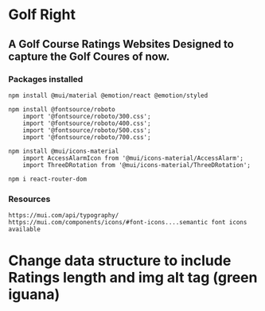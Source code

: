 # Golf Right

## A Golf Course Ratings Websites Designed to capture the Golf Coures of now.

### Packages installed

    npm install @mui/material @emotion/react @emotion/styled

    npm install @fontsource/roboto
        import '@fontsource/roboto/300.css';
        import '@fontsource/roboto/400.css';
        import '@fontsource/roboto/500.css';
        import '@fontsource/roboto/700.css';

    npm install @mui/icons-material
        import AccessAlarmIcon from '@mui/icons-material/AccessAlarm';
        import ThreeDRotation from '@mui/icons-material/ThreeDRotation';

    npm i react-router-dom

### Resources

    https://mui.com/api/typography/
    https://mui.com/components/icons/#font-icons....semantic font icons available

# Change data structure to include Ratings length and img alt tag (green iguana)
